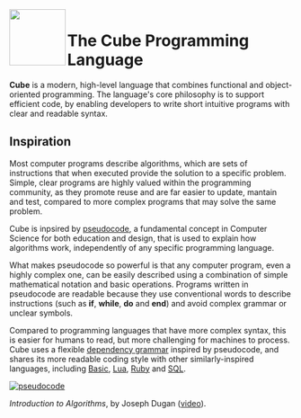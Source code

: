 <img align="left" height="100" src="https://upload.wikimedia.org/wikipedia/commons/c/c3/Lambda-letter-lowercase-symbol-Garamond.svg">

# The Cube Programming Language

**Cube** is a modern, high-level language that combines functional and object-oriented programming. The language's core philosophy is to support efficient code, by enabling developers to write short intuitive programs with clear and readable syntax.

## Inspiration

Most computer programs describe algorithms, which are sets of instructions that when executed provide the solution to a specific problem. Simple, clear programs are highly valued within the programming community, as they promote reuse and are far easier to update, mantain and test, compared to more complex programs that may solve the same problem.

Cube is inpsired by [pseudocode](https://www.youtube.com/watch?v=gcQMBK53UjI), a fundamental concept in Computer Science for both education and design, that is used to explain how algorithms work, independently of any specific programming language.

What makes pseudocode so powerful is that any computer program, even a highly complex one, can be easily described using a combination of simple mathematical notation and basic operations. Programs written in pseudocode are readable because they use conventional words to describe instructions (such as **if**, **while**, **do** and **end**) and avoid complex grammar or unclear symbols.

Compared to programming languages that have more complex syntax, this is easier for humans to read, but more challenging for machines to process. Cube uses a flexible [dependency grammar](https://en.wikipedia.org/wiki/Dependency_grammar) inspired by pseudocode, and shares its more readable coding style with other similarly-inspired languages, including [Basic](https://en.wikipedia.org/wiki/BASIC), [Lua](https://en.wikipedia.org/wiki/Lua_(programming_language)), [Ruby](https://github.com/ThibaultJanBeyer/cheatsheets/blob/master/Ruby-Cheatsheet.md) and [SQL](https://en.wikipedia.org/wiki/Select_(SQL)).

[![pseudocode](https://img.youtube.com/vi/gcQMBK53UjI/0.jpg)](https://www.youtube.com/watch?v=gcQMBK53UjI "pseudocode")

*Introduction to Algorithms*, by Joseph Dugan ([video](https://www.youtube.com/watch?v=gcQMBK53UjI)).
